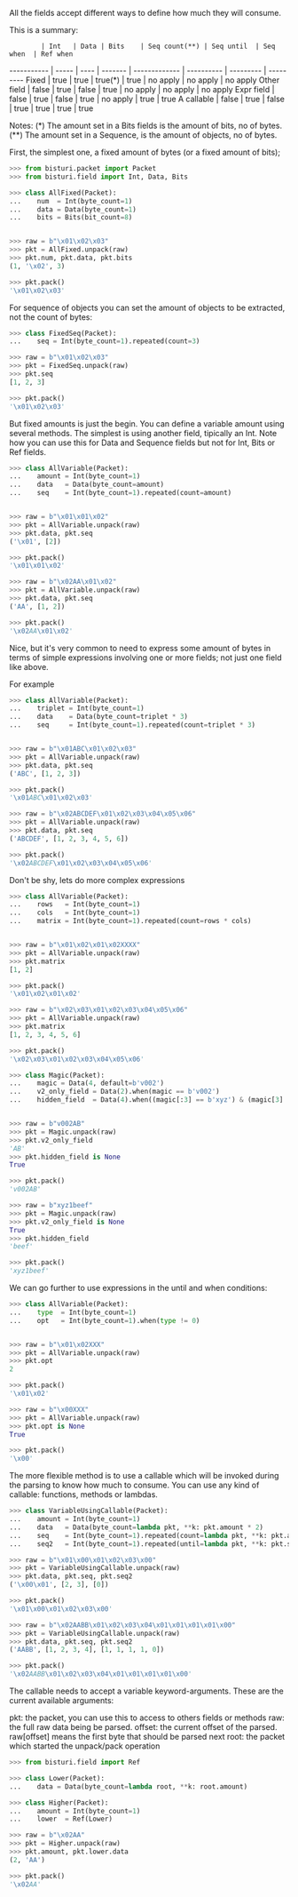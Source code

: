 All the fields accept different ways to define how much they will consume.

This is a summary:

            | Int   | Data | Bits    | Seq count(**) | Seq until  | Seq when  | Ref when
----------- | ----- | ---- | ------- | ------------- | ---------- | --------- | ---------
Fixed       | true  | true | true(*) | true          | no apply   | no apply  | no apply
Other field | false | true | false   | true          | no apply   | no apply  | no apply
Expr field  | false | true | false   | true          | no apply   | true      | true
A callable  | false | true | false   | true          | true       | true      | true


Notes: (\*) The amount set in a Bits fields is the amount of bits, no of bytes.
      (\*\*) The amount set in a Sequence, is the amount of objects, no of bytes.


First, the simplest one, a fixed amount of bytes (or a fixed amount of bits);

```python
>>> from bisturi.packet import Packet
>>> from bisturi.field import Int, Data, Bits

>>> class AllFixed(Packet):
...    num  = Int(byte_count=1)
...    data = Data(byte_count=1)
...    bits = Bits(bit_count=8)


>>> raw = b"\x01\x02\x03"
>>> pkt = AllFixed.unpack(raw)
>>> pkt.num, pkt.data, pkt.bits
(1, '\x02', 3)

>>> pkt.pack()
'\x01\x02\x03'

```

For sequence of objects you can set the amount of objects to be extracted, not the count of bytes:

```python
>>> class FixedSeq(Packet):
...    seq = Int(byte_count=1).repeated(count=3)

>>> raw = b"\x01\x02\x03"
>>> pkt = FixedSeq.unpack(raw)
>>> pkt.seq
[1, 2, 3]

>>> pkt.pack()
'\x01\x02\x03'

```

But fixed amounts is just the begin. You can define a variable amount using several
methods.
The simplest is using another field, tipically an Int.
Note how you can use this for Data and Sequence fields but not for Int, Bits or Ref fields.

```python
>>> class AllVariable(Packet):
...    amount = Int(byte_count=1)
...    data   = Data(byte_count=amount)
...    seq    = Int(byte_count=1).repeated(count=amount)


>>> raw = b"\x01\x01\x02"
>>> pkt = AllVariable.unpack(raw)
>>> pkt.data, pkt.seq
('\x01', [2])

>>> pkt.pack()
'\x01\x01\x02'

>>> raw = b"\x02AA\x01\x02"
>>> pkt = AllVariable.unpack(raw)
>>> pkt.data, pkt.seq
('AA', [1, 2])

>>> pkt.pack()
'\x02AA\x01\x02'

```

Nice, but it's very common to need to express some amount of bytes in terms of
simple expressions involving one or more fields; not just one field like above.

For example

```python
>>> class AllVariable(Packet):
...    triplet = Int(byte_count=1)
...    data    = Data(byte_count=triplet * 3)
...    seq     = Int(byte_count=1).repeated(count=triplet * 3)


>>> raw = b"\x01ABC\x01\x02\x03"
>>> pkt = AllVariable.unpack(raw)
>>> pkt.data, pkt.seq
('ABC', [1, 2, 3])

>>> pkt.pack()
'\x01ABC\x01\x02\x03'

>>> raw = b"\x02ABCDEF\x01\x02\x03\x04\x05\x06"
>>> pkt = AllVariable.unpack(raw)
>>> pkt.data, pkt.seq
('ABCDEF', [1, 2, 3, 4, 5, 6])

>>> pkt.pack()
'\x02ABCDEF\x01\x02\x03\x04\x05\x06'

```

Don't be shy, lets do more complex expressions

```python
>>> class AllVariable(Packet):
...    rows   = Int(byte_count=1)
...    cols   = Int(byte_count=1)
...    matrix = Int(byte_count=1).repeated(count=rows * cols)


>>> raw = b"\x01\x02\x01\x02XXXX"
>>> pkt = AllVariable.unpack(raw)
>>> pkt.matrix
[1, 2]

>>> pkt.pack()
'\x01\x02\x01\x02'

>>> raw = b"\x02\x03\x01\x02\x03\x04\x05\x06"
>>> pkt = AllVariable.unpack(raw)
>>> pkt.matrix
[1, 2, 3, 4, 5, 6]

>>> pkt.pack()
'\x02\x03\x01\x02\x03\x04\x05\x06'

```

```python
>>> class Magic(Packet):
...    magic = Data(4, default=b'v002')
...    v2_only_field = Data(2).when(magic == b'v002')
...    hidden_field  = Data(4).when((magic[:3] == b'xyz') & (magic[3] != b'\x00'))


>>> raw = b"v002AB"
>>> pkt = Magic.unpack(raw)
>>> pkt.v2_only_field
'AB'
>>> pkt.hidden_field is None
True

>>> pkt.pack()
'v002AB'

>>> raw = b"xyz1beef"
>>> pkt = Magic.unpack(raw)
>>> pkt.v2_only_field is None
True
>>> pkt.hidden_field
'beef'

>>> pkt.pack() 
'xyz1beef'

```

We can go further to use expressions in the until and when conditions:

```python
>>> class AllVariable(Packet):
...    type  = Int(byte_count=1)
...    opt   = Int(byte_count=1).when(type != 0)


>>> raw = b"\x01\x02XXX"
>>> pkt = AllVariable.unpack(raw)
>>> pkt.opt
2

>>> pkt.pack()
'\x01\x02'

>>> raw = b"\x00XXX"
>>> pkt = AllVariable.unpack(raw)
>>> pkt.opt is None
True

>>> pkt.pack()
'\x00'

```

The more flexible method is to use a callable which will be invoked during the
parsing to know how much to consume.
You can use any kind of callable: functions, methods or lambdas.

```python
>>> class VariableUsingCallable(Packet):
...    amount = Int(byte_count=1)
...    data   = Data(byte_count=lambda pkt, **k: pkt.amount * 2)
...    seq    = Int(byte_count=1).repeated(count=lambda pkt, **k: pkt.amount * 2)
...    seq2   = Int(byte_count=1).repeated(until=lambda pkt, **k: pkt.seq2[-1]==0)

>>> raw = b"\x01\x00\x01\x02\x03\x00"
>>> pkt = VariableUsingCallable.unpack(raw)
>>> pkt.data, pkt.seq, pkt.seq2
('\x00\x01', [2, 3], [0])

>>> pkt.pack()
'\x01\x00\x01\x02\x03\x00'

>>> raw = b"\x02AABB\x01\x02\x03\x04\x01\x01\x01\x01\x00"
>>> pkt = VariableUsingCallable.unpack(raw)
>>> pkt.data, pkt.seq, pkt.seq2
('AABB', [1, 2, 3, 4], [1, 1, 1, 1, 0])

>>> pkt.pack()
'\x02AABB\x01\x02\x03\x04\x01\x01\x01\x01\x00'

```

The callable needs to accept a variable keyword-arguments. These are the current
available arguments:
   
   pkt:     the packet, you can use this to access to others fields or methods
   raw:     the full raw data being be parsed.
   offset:  the current offset of the parsed. raw[offset] means the first byte that should be parsed next
   root:    the packet which started the unpack/pack operation

```python
>>> from bisturi.field import Ref

>>> class Lower(Packet):
...    data = Data(byte_count=lambda root, **k: root.amount)

>>> class Higher(Packet):
...    amount = Int(byte_count=1)
...    lower  = Ref(Lower)

>>> raw = b"\x02AA"
>>> pkt = Higher.unpack(raw)
>>> pkt.amount, pkt.lower.data
(2, 'AA')

>>> pkt.pack()
'\x02AA'

```
